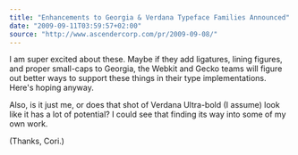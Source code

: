 ```yaml
---
title: "Enhancements to Georgia & Verdana Typeface Families Announced"
date: "2009-09-11T03:59:57+02:00"
source: "http://www.ascendercorp.com/pr/2009-09-08/"
---
```


I am super excited about these. Maybe if they add ligatures, lining figures, and proper small-caps to Georgia, the Webkit and Gecko teams will figure out better ways to support these things in their type implementations. Here's hoping anyway.

Also, is it just me, or does that shot of Verdana Ultra-bold (I assume) look like it has a lot of potential? I could see that finding its way into some of my own work.

(Thanks, Cori.)
